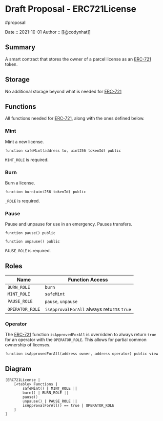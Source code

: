 # Draft Proposal - ERC721License
#proposal

Date :: 2021-10-01
Author :: [[@codynhat]]

## Summary
A smart contract that stores the owner of a parcel license as an [ERC-721][1] token.

## Storage
No additional storage beyond what is needed for [ERC-721][1]

## Functions
All functions needed for [ERC-721][1], along with the ones defined below.

### Mint
Mint a new license.
```
function safeMint(address to, uint256 tokenId) public
```

`MINT_ROLE` is required.

### Burn
Burn a  license.
```
function burn(uint256 tokenId) public
```

`_ROLE` is required.

### Pause
Pause and unpause for use in an emergency. Pauses transfers.

```
function pause() public
```

```
function unpause() public
```

`PAUSE_ROLE` is required.

## Roles
| Name            | Function Access                          |
| --------------- | ---------------------------------------- |
| `BURN_ROLE`     | `burn`                                   |
| `MINT_ROLE`     | `safeMint`                               |
| `PAUSE_ROLE`    | `pause`, `unpause`                       |
| `OPERATOR_ROLE` | `isApprovalForAll` always returns `true` |

### Operator
The [ERC-721][1] function `isApprovedForAll` is overridden to always return `true` for an operator with the `OPERATOR_ROLE`. This allows for partial common ownership of licenses. 

```
function isApprovedForAll(address owner, address operator) public view
```

## Diagram
```nomnoml
[ERC721License | 
	[<table> Functions |
		safeMint() | MINT_ROLE || 
		burn() | BURN_ROLE ||
		pause() 
		unpause() | PAUSE_ROLE || 
    	isApprovalForAll() == true | OPERATOR_ROLE
	]
]
```

[1]: https://eips.ethereum.org/EIPS/eip-721